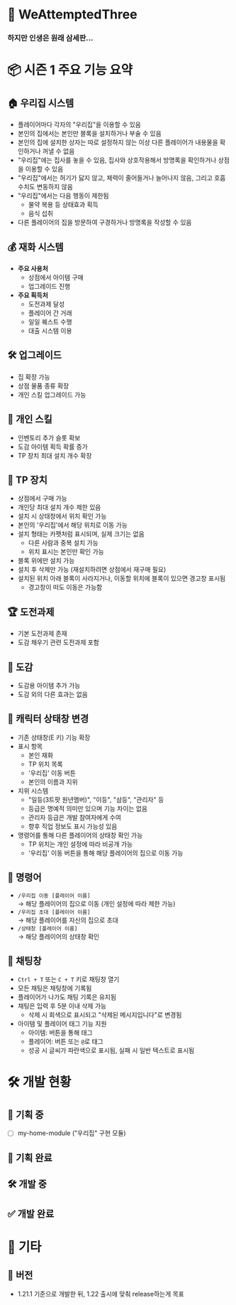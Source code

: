 # 🎯 WeAttemptedThree

### 하지만 인생은 원래 삼세판...

# 📦 시즌 1 주요 기능 요약

## 🏠 우리집 시스템
- 플레이어마다 각자의 "우리집"을 이용할 수 있음
- 본인의 집에서는 본인만 블록을 설치하거나 부술 수 있음
- 본인의 집에 설치한 상자는 따로 설정하지 않는 이상 다른 플레이어가 내용물을 확인하거나 꺼낼 수 없음
- "우리집"에는 집사를 놓을 수 있음, 집사와 상호작용해서 방명록을 확인하거나 상점을 이용할 수 있음
- "우리집"에서는 허기가 닳지 않고, 체력이 줄어들거나 늘어나지 않음, 그리고 호흡 수치도 변동하지 않음
- "우리집"에서는 다음 행동이 제한됨
  - 물약 복용 등 상태효과 획득
  - 음식 섭취
- 다른 플레이어의 집을 방문하여 구경하거나 방명록을 작성할 수 있음

## 💰 재화 시스템
- **주요 사용처**
  - 상점에서 아이템 구매
  - 업그레이드 진행
- **주요 획득처**
  - 도전과제 달성
  - 플레이어 간 거래
  - 일일 퀘스트 수행
  - 대출 시스템 이용

## 🛠️ 업그레이드
- 집 확장 가능
- 상점 물품 종류 확장
- 개인 스킬 업그레이드 가능

## 🧠 개인 스킬
- 인벤토리 추가 슬롯 확보
- 도감 아이템 획득 확률 증가
- TP 장치 최대 설치 개수 확장

## 📍 TP 장치
- 상점에서 구매 가능
- 개인당 최대 설치 개수 제한 있음
- 설치 시 상태창에서 위치 확인 가능
- 본인의 '우리집'에서 해당 위치로 이동 가능
- 설치 형태는 카펫처럼 표시되며, 실제 크기는 없음
  - 다른 사람과 중복 설치 가능
  - 위치 표시는 본인만 확인 가능
- 블록 위에만 설치 가능
- 설치 후 삭제만 가능 (재설치하려면 상점에서 재구매 필요)
- 설치된 위치 아래 블록이 사라지거나, 이동할 위치에 블록이 있으면 경고창 표시됨
  - 경고창이 떠도 이동은 가능함

## 🏆 도전과제
- 기본 도전과제 존재
- 도감 채우기 관련 도전과제 포함

## 📖 도감
- 도감용 아이템 추가 가능
- 도감 외의 다른 효과는 없음

## 👤 캐릭터 상태창 변경
- 기존 상태창(E 키) 기능 확장
- 표시 항목
  - 본인 재화
  - TP 위치 목록
  - '우리집' 이동 버튼
  - 본인의 이름과 지위
- 지위 시스템
  - "일등(3트팟 원년멤버)", "이등", "삼등", "관리자" 등
  - 등급은 명예적 의미만 있으며 기능 차이는 없음
  - 관리자 등급은 개발 참여자에게 수여
  - 향후 직업 정보도 표시 가능성 있음
- 명령어를 통해 다른 플레이어의 상태창 확인 가능
  - TP 위치는 개인 설정에 따라 비공개 가능
  - '우리집' 이동 버튼을 통해 해당 플레이어의 집으로 이동 가능

## 💬 명령어
- `/우리집 이동 [플레이어 이름]`  
  → 해당 플레이어의 집으로 이동 (개인 설정에 따라 제한 가능)
- `/우리집 초대 [플레이어 이름]`  
  → 해당 플레이어를 자신의 집으로 초대
- `/상태창 [플레이어 이름]`  
  → 해당 플레이어의 상태창 확인

## 💬 채팅창
- `Ctrl + T` 또는 `C + T` 키로 채팅창 열기
- 모든 채팅은 채팅창에 기록됨
- 플레이어가 나가도 채팅 기록은 유지됨
- 채팅은 입력 후 5분 이내 삭제 가능
  - 삭제 시 회색으로 표시되고 "삭제된 메시지입니다"로 변경됨
- 아이템 및 플레이어 태그 기능 지원
  - 아이템: 버튼을 통해 태그
  - 플레이어: 버튼 또는 `@`로 태그
  - 성공 시 글씨가 파란색으로 표시됨, 실패 시 일반 텍스트로 표시됨

# 🛠️ 개발 현황

## 📝 기획 중
- [ ] my-home-module ("우리집" 구현 모듈)

## 📄 기획 완료

## 🛠️ 개발 중

## ✅ 개발 완료

# 📎 기타

## 🧭 버전
- 1.21.1 기준으로 개발한 뒤, 1.22 출시에 맞춰 release하는게 목표
